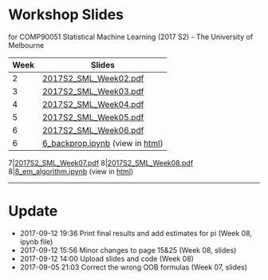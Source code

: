 # Workshop Slides
for COMP90051 Statistical Machine Learning (2017 S2) - The University of Melbourne

Week|Slides 
----|------
2|[2017S2_SML_Week02.pdf](slides/2017S2_SML_Week02.pdf)
3|[2017S2_SML_Week03.pdf](slides/2017S2_SML_Week03.pdf)
4|[2017S2_SML_Week04.pdf](slides/2017S2_SML_Week04.pdf)
5|[2017S2_SML_Week05.pdf](slides/2017S2_SML_Week05.pdf)
6|[2017S2_SML_Week06.pdf](slides/2017S2_SML_Week06.pdf)
6|[6_backprop.ipynb](slides/6_backprop.ipynb) (view in [html](slides/6_backprop.html))

7|[2017S2_SML_Week07.pdf](slides/2017S2_SML_Week07.pdf)
8|[2017S2_SML_Week08.pdf](slides/2017S2_SML_Week08.pdf)
8|[8_em_algorithm.ipynb](slides/8_em_algorithm.ipynb) (view in [html](slides/8_em_algorithm.html))

---
# Update
* 2017-09-12 19:36 Print final results and add estimates for pi (Week 08, ipynb file)
* 2017-09-12 15:56 Minor changes to page 15&25 (Week 08, slides)
* 2017-09-12 14:00 Upload slides and code (Week 08)
* 2017-09-05 21:03 Correct the wrong OOB formulas (Week 07, slides)
